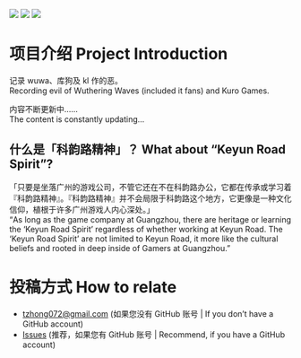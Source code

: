 ![](https://raw.githubusercontent.com/bxx-114514/iming-blog/refs/heads/main/images/We%20ask%20for%20your%20understanding.png)
![](https://raw.githubusercontent.com/bxx-114514/iming-blog/refs/heads/main/images/20250601/1.jpg)
![](https://raw.githubusercontent.com/bxx-114514/iming-blog/refs/heads/main/images/20250601/2.jpg)

# 项目介绍 Project Introduction

记录 wuwa、库狗及 kl 作的恶。\
Recording evil of Wuthering Waves (included it fans) and Kuro Games.

内容不断更新中……\
The content is constantly updating...

## 什么是「科韵路精神」？ What about “Keyun Road Spirit”?

「只要是坐落广州的游戏公司，不管它还在不在科韵路办公，它都在传承或学习着『科韵路精神』。『科韵路精神』并不会局限于科韵路这个地方，它更像是一种文化信仰，植根于许多广州游戏人内心深处。」\
“As long as the game company at Guangzhou, there are heritage or learning the ‘Keyun Road Spirit’ regardless of whether working at Keyun Road. The ‘Keyun Road Spirit’ are not limited to Keyun Road, it more like the cultural beliefs and rooted in deep inside of Gamers at Guangzhou.”

# 投稿方式 How to relate
* tzhong072@gmail.com (如果您没有 GitHub 账号 | If you don’t have a GitHub account)
* [Issues](https://github.com/bxx-114514/iming-blog/issues) (推荐，如果您有 GitHub 账号 | Recommend, if you have a GitHub account)
